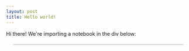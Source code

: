```yaml
---
layout: post
title: Hello world!
---
```

<meta charset="utf-8">
<link rel="stylesheet" type="text/css" href="https://cdn.jsdelivr.net/npm/@observablehq/inspector@3/dist/inspector.css">
Hi there!  We're importing a notebook in the div below:
<br>
<div id="clip" style="border:1px solid #ccc; margin: 20px;"></div>
<script type="module">

import notebook from "https://api.observablehq.com/@jashkenas/breakout.js?v=3"
import {Runtime, Inspector} from "https://cdn.jsdelivr.net/npm/@observablehq/runtime@4/dist/runtime.js";
/* import notebook from "https://api.observablehq.com/@tmcw/hello-world.js?v=3"; */

new Runtime().module(notebook, name => {
  if (name === "c") {
    return new Inspector(document.querySelector("#clip"));
  }
});

</script>

